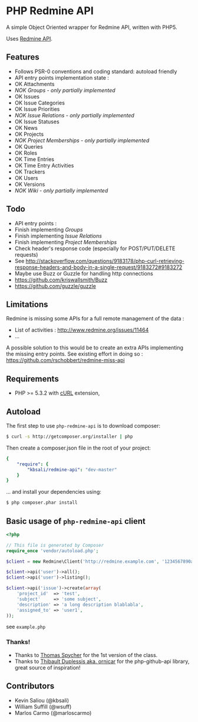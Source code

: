 # PHP Redmine API

A simple Object Oriented wrapper for Redmine API, written with PHP5.

Uses [Redmine API](http://www.redmine.org/projects/redmine/wiki/Rest_api/).

## Features

* Follows PSR-0 conventions and coding standard: autoload friendly
* API entry points implementation state :
 * OK Attachments
 * *NOK Groups - only partially implemented*
 * OK Issues
 * OK Issue Categories
 * OK Issue Priorities
 * *NOK Issue Relations - only partially implemented*
 * OK Issue Statuses
 * OK News
 * OK Projects
 * *NOK Project Memberships - only partially implemented*
 * OK Queries
 * OK Roles
 * OK Time Entries
 * OK Time Entry Activities
 * OK Trackers
 * OK Users
 * OK Versions
 * *NOK Wiki - only partially implemented*

## Todo

* API entry points :
 * Finish implementing *Groups*
 * Finish implementing *Issue Relations*
 * Finish implementing *Project Memberships*
* Check header's response code (especially for POST/PUT/DELETE requests)
 * See http://stackoverflow.com/questions/9183178/php-curl-retrieving-response-headers-and-body-in-a-single-request/9183272#9183272
* Maybe use Buzz or Guzzle for handling http connections
 * https://github.com/kriswallsmith/Buzz
 * https://github.com/guzzle/guzzle

## Limitations

Redmine is missing some APIs for a full remote management of the data :
* List of activities : http://www.redmine.org/issues/11464
* ...

A possible solution to this would be to create an extra APIs implementing the missing entry points. See existing effort in doing so : https://github.com/rschobbert/redmine-miss-api

## Requirements

* PHP >= 5.3.2 with [cURL](http://php.net/manual/en/book.curl.php) extension,

## Autoload

The first step to use `php-redmine-api` is to download composer:

```bash
$ curl -s http://getcomposer.org/installer | php
```

Then create a composer.json file in the root of your project:

```yaml
{
    "require": {
        "kbsali/redmine-api": "dev-master"
    }
}
```

... and install your dependencies using:
```bash
$ php composer.phar install
```

## Basic usage of `php-redmine-api` client

```php
<?php

// This file is generated by Composer
require_once 'vendor/autoload.php';

$client = new Redmine\Client('http://redmine.example.com', '1234567890abcdfgh');

$client->api('user')->all();
$client->api('user')->listing();

$client->api('issue')->create(array(
    'project_id'  => 'test',
    'subject'     => 'some subject',
    'description' => 'a long description blablabla',
    'assigned_to' => 'user1',
));
```

see `example.php`

### Thanks!

- Thanks to [Thomas Spycher](http://tspycher.com/2011/03/using-the-redmine-api-with-php/) for the 1st version of the class.
- Thanks to [Thibault Duplessis aka. ornicar](https://github.com/ornicar) for the php-github-api library, great source of inspiration!

## Contributors

- Kevin Saliou 		(@kbsali)
- William Suffill 	(@wsuff)
- Marlos Carmo      (@marloscarmo)
